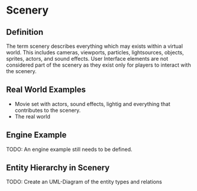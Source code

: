 # Scenery
## Definition
The term scenery describes everything which may exists within a virtual world.
This includes cameras, viewports, particles, lightsources, objects, sprites, actors, and sound effects.
User Interface elements are not considered part of the scenery as they exist only for players to interact with the scenery.

## Real World Examples
* Movie set with actors, sound effects, lightig and everything that contributes to the scenery.
* The real world

## Engine Example
TODO: An engine example still needs to be defined.

## Entity Hierarchy in Scenery
TODO: Create an UML-Diagram of the entity types and relations
